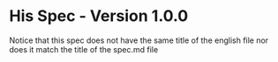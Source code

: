 # His Spec - Version 1.0.0

Notice that this spec does not have the same title of the english file nor does it
match the title of the spec.md file
